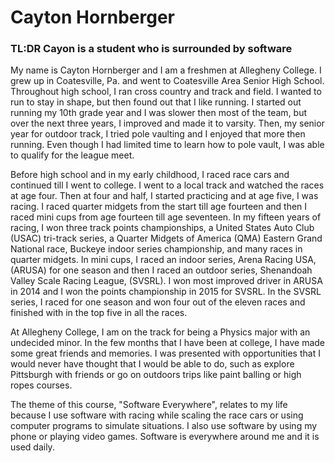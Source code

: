 # Cayton Hornberger
### TL:DR Cayon is a student who is surrounded by software
My name is Cayton Hornberger and I am a freshmen at Allegheny College. I grew up in Coatesville, Pa. and went to Coatesville Area Senior High School. Throughout high school, I ran cross country and track and field. I wanted to run to stay in shape, but then found out that I like running. I started out running my 10th grade year and I was slower then most of the team, but over the next three years, I improved and made it to varsity. Then, my senior year for outdoor track, I tried pole vaulting and I enjoyed that more then running. Even though I had limited time to learn how to pole vault, I was able to qualify for the league meet.

Before high school and in my early childhood, I raced race cars and continued till I went to college. I went to a local track and watched the races at age four. Then at four and half, I started practicing and at age five, I was racing. I raced quarter midgets from the start till age fourteen and then I raced mini cups from age fourteen till age seventeen. In my fifteen years of racing, I won three track points championships, a United States Auto Club (USAC) tri-track series, a Quarter Midgets of America (QMA) Eastern Grand National race, Buckeye indoor series championship, and many races in quarter midgets. In mini cups, I raced an indoor series, Arena Racing USA, (ARUSA) for one season and then I raced an outdoor series, Shenandoah Valley Scale Racing League, (SVSRL). I won most improved driver in ARUSA in 2014 and I won the points championship in 2015 for SVSRL. In the SVSRL series, I raced for one season and won four out of the eleven races and finished with in the top five in all the races.

At Allegheny College, I am on the track for being a Physics major with an undecided minor. In the few months that I have been at college, I have made some great friends and memories. I was presented with opportunities that I would never have thought that I would be able to do, such as explore Pittsburgh with friends or go on outdoors trips like paint balling or high ropes courses.

The theme of this course, "Software Everywhere", relates to my life because I use software with racing while scaling the race cars or using computer programs to simulate situations. I also use software by using my phone or playing video games. Software is everywhere around me and it is used daily.
